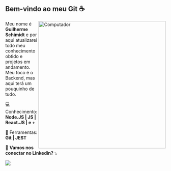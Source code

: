 ## Bem-vindo ao meu Git :coffee:
<img src="https://raw.githubusercontent.com/MicaelliMedeiros/micaellimedeiros/master/image/computer-illustration.png" min-width="400px" max-width="400px" width="400px" align="right" alt="Computador">

<p align="left"> 
  Meu nome é <strong>Guilherme Schimidt</strong> e por aqui atualizarei todo meu conhecimento obtido e projetos em andamento.<br>
  Meu foco é o Backend, mas aqui terá um pouquinho de tudo.
</p>

<p align="left">
  💻 Conhecimento: <strong> Node.JS | JS | React.JS | e +</strong>
</p>

<p align="left">
  💼 Ferramentas: <strong> Git | JEST</strong>
</p>

<p align="left">
  💌 <strong>Vamos nos conectar no Linkedin?</strong> ⤵️
</p>

<p align="left">

  <a href="https://www.linkedin.com/in/guischimidt/" alt="Linkedin">
  <img src="https://img.shields.io/badge/-Linkedin-0e76a8?style=flat-square&logo=Linkedin&logoColor=white&link=https://www.linkedin.com/in/guischimidt/" /></a>

  <!-- <a href="#" alt="WhatsApp">
  <img src="https://img.shields.io/badge/-WhatsApp-25d366?style=flat-square&labelColor=25d366&logo=whatsapp&logoColor=white&link=API-DO-SEU-WHATSAPP"/></a>
  -->
  <!--
</p>  
